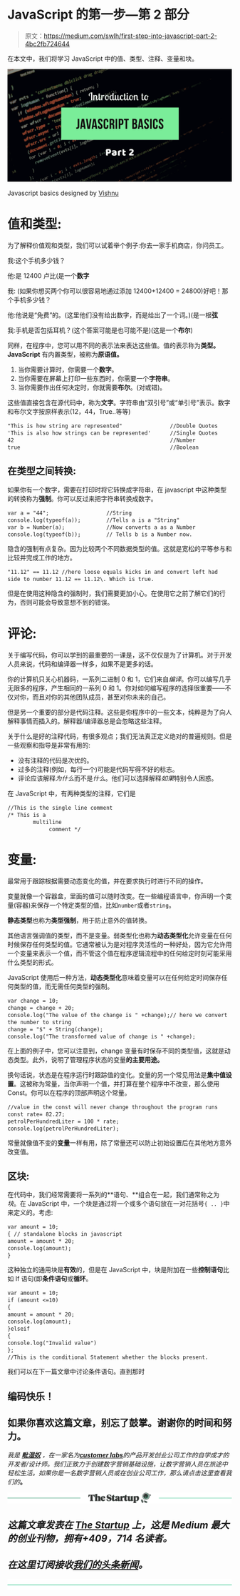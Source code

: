# JavaScript 的第一步—第 2 部分

> 原文：<https://medium.com/swlh/first-step-into-javascript-part-2-4bc2fb724644>

在本文中，我们将学习 JavaScript 中的值、类型、注释、变量和块。

![](img/3314d17b78c85beea9564573388cc054.png)

Javascript basics designed by [Vishnu](https://twitter.com/ArchitectUX)

# 值和类型:

为了解释价值观和类型，我们可以试着举个例子:你去一家手机商店，你问员工。

我:这个手机多少钱？

他:是 12400 卢比(是一个**数字**

我: (如果你想买两个你可以很容易地通过添加 12400+12400 = 24800)好吧！那个手机多少钱？

他:他说是“免费”的。(这里他们没有给出数字，而是给出了一个词。)(是一根**弦**

我:手机是否包括耳机？(这个答案可能是也可能不是)(这是一个**布尔**)

同样，在程序中，您可以用不同的表示法来表达这些值。值的表示称为**类型。JavaScript** 有内置类型，被称为**原语值。**

1.  当你需要计算时，你需要一个**数字**。
2.  当你需要在屏幕上打印一些东西时，你需要一个**字符串**。
3.  当你需要作出任何决定时，你就需要**布尔**。(对或错)。

这些值直接包含在源代码中，称为**文字**。字符串由“双引号”或“单引号”表示。数字和布尔文字按原样表示(12，44，True..等等)

```
"This is how string are represented"               //Double Quotes
'This is also how strings can be represented'      //Single Quotes
42                                                 //Number
true                                               //Boolean
```

## 在类型之间转换:

如果你有一个数字，需要在打印时将它转换成字符串，在 javascript 中这种类型的转换称为**强制**。你可以反过来把字符串转换成数字。

```
var a = "44";                  //String
console.log(typeof(a));        //Tells a is a "String"
var b = Number(a);             //Now converts a as a Number
console.log(typeof(b));        // Tells b is a Number now.
```

隐含的强制有点复杂。因为比较两个不同数据类型的值。这就是宽松的平等参与和比较并完成工作的地方。

```
"11.12" == 11.12 //here loose equals kicks in and convert left had side to number 11.12 == 11.12\. Which is true.
```

但是在使用这种隐含的强制时，我们需要更加小心。在使用它之前了解它们的行为，否则可能会导致意想不到的错误。

# 评论:

关于编写代码，你可以学到的最重要的一课是，这不仅仅是为了计算机。对于开发人员来说，代码和编译器一样多，如果不是更多的话。

你的计算机只关心机器码，一系列二进制 0 和 1，它们来自*编译*。你可以编写几乎无限多的程序，产生相同的一系列 0 和 1。你对如何编写程序的选择很重要——不仅对你，而且对你的其他团队成员，甚至对你未来的自己。

但是另一个重要的部分是代码注释。这些是你程序中的一些文本，纯粹是为了向人解释事情而插入的。解释器/编译器总是会忽略这些注释。

关于什么是好的注释代码，有很多观点；我们无法真正定义绝对的普遍规则。但是一些观察和指导是非常有用的:

*   没有注释的代码是次优的。
*   过多的注释(例如，每行一个)可能是代码写得不好的标志。
*   评论应该解释*为什么*而不是*什么*。他们可以选择解释*如果*特别令人困惑。

在 JavaScript 中，有两种类型的注释，它们是

```
//This is the single line comment 
/* This is a 
        multiline
             comment */
```

# 变量:

最常用于跟踪根据需要动态变化的值，并在要求执行时进行不同的操作。

变量就像一个容器盒，里面的值可以随时改变。在一些编程语言中，你声明一个变量(容器)来保存一个特定类型的值，比如`number`或者`string`。

**静态类型**也称为**类型强制**，用于防止意外的值转换。

其他语言强调值的类型，而不是变量。弱类型化也称为**动态类型化**允许变量在任何时候保存任何类型的值。它通常被认为是对程序灵活性的一种好处，因为它允许用一个变量来表示一个值，而不管这个值在程序逻辑流程中的任何给定时刻可能采用什么类型的形式。

JavaScript 使用后一种方法，**动态类型化**意味着变量可以在任何给定时间保存任何类型的值，而无需任何类型的强制。

```
var change = 10;
change = change + 20;
console.log("The value of the change is " +change);// here we convert the number to string 
change = "$" + String(change);
console.log("The transformed value of change is " +change);
```

在上面的例子中，您可以注意到，change 变量有时保存不同的类型值，这就是动态类型。此外，说明了管理程序状态的变量**的主要用途。**

换句话说，状态是在程序运行时跟踪值的变化。变量的另一个常见用法是**集中值设置**。这被称为常量，当你声明一个值，并打算在整个程序中不改变，那么使用 Const。你可以在程序的顶部声明这个常量。

```
//value in the const will never change throughout the program runs
const rate= 82.27;
petrolPerHundredLiter = 100 * rate;
console.log(petrolPerHundredLiter);
```

常量就像值不变的**变量**一样有用，除了常量还可以防止初始设置后在其他地方意外改变值。

## 区块:

在代码中，我们经常需要将一系列的**语句、**组合在一起，我们通常称之为*块*。在 JavaScript 中，一个块是通过将一个或多个语句放在一对花括号`{ .. }`中来定义的。考虑:

```
var amount = 10;
{ // standalone blocks in javascript
amount = amount * 20;
console.log(amount);
}
```

这种独立的通用块是**有效**的，但是在 JavaScript 中，块是附加在一些**控制语句**比如 If 语句(即**条件语句**或**循环**。

```
var amount = 10; 
if (amount <=10)
{
amount = amount * 20;
console.log(amount);
}elseif
{
console.log("Invalid value")
};
//This is the conditional Statement whether the blocks present.
```

我们可以在下一篇文章中讨论条件语句。直到那时

## 编码快乐！

## 如果你喜欢这篇文章，别忘了鼓掌。谢谢你的时间和努力。

*我是* [***毗湿奴***](https://twitter.com/ArchitectUX) *，在一家名为*[***customer labs***](http://www.customerlabs.co)*的产品开发创业公司工作的自学成才的开发者/设计师。我们正致力于创建数字营销基础设施，让数字营销人员在旅途中轻松生活。如果你是一名数字营销人员或在创业公司工作，那么请点击这里查看我们的*[](http://www.customerlabs.co)**。**

*[![](img/308a8d84fb9b2fab43d66c117fcc4bb4.png)](https://medium.com/swlh)*

## *这篇文章发表在 [The Startup](https://medium.com/swlh) 上，这是 Medium 最大的创业刊物，拥有+409，714 名读者。*

## *在这里订阅接收[我们的头条新闻](http://growthsupply.com/the-startup-newsletter/)。*

*[![](img/b0164736ea17a63403e660de5dedf91a.png)](https://medium.com/swlh)*